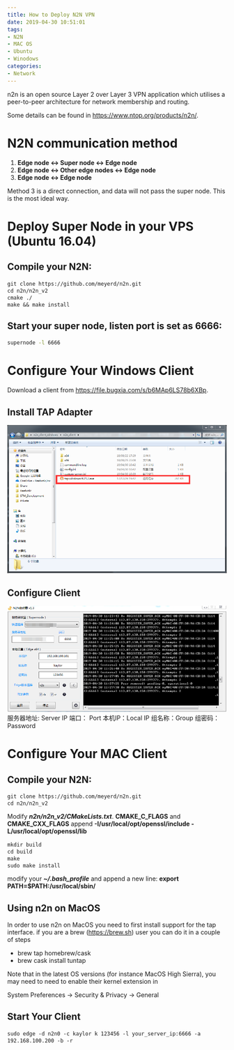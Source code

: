 ```yaml
---
title: How to Deploy N2N VPN
date: 2019-04-30 10:51:01
tags:
- N2N
- MAC OS
- Ubuntu
- Winodows
categories:
- Network
---
```

n2n is an open source Layer 2 over Layer 3 VPN application which utilises a peer-to-peer architecture for network membership and routing.

Some details can be found in https://www.ntop.org/products/n2n/.

# N2N communication method
1. **Edge node <-> Super node <-> Edge node** 
2. **Edge node <-> Other edge nodes <-> Edge node** 
3. **Edge node <-> Edge node**

Method 3 is a direct connection, and data will not pass the super node. This is the most ideal way.

# Deploy Super Node in your VPS (Ubuntu 16.04)
## Compile your N2N:
```
git clone https://github.com/meyerd/n2n.git
cd n2n/n2n_v2
cmake ./
make && make install
```
## Start your super node, listen port is set as 6666:

``` bash
supernode -l 6666
```

# Configure Your Windows Client

Download a client from https://file.bugxia.com/s/b6MAp6LS78b6XBp.
## Install TAP Adapter
![](/image/TAP.png)
## Configure Client
![](/image/Win_N2N_Client.png)
服务器地址: Server IP
端口： Port
本机IP：Local IP
组名称：Group 
组密码：Password
# Configure Your MAC Client

## Compile your N2N:
```
git clone https://github.com/meyerd/n2n.git
cd n2n/n2n_v2
```
Modify ***n2n/n2n_v2/CMakeLists.txt***.
**CMAKE_C_FLAGS** and **CMAKE_CXX_FLAGS** append **-I/usr/local/opt/openssl/include -L/usr/local/opt/openssl/lib**
```
mkdir build
cd build
make
sudo make install
```
modify your ***~/.bash_profile*** and append a new line: **export PATH=$PATH:/usr/local/sbin/**

Using n2n on MacOS
------------------

In order to use n2n on MacOS you need to first install support for the tap interface.
if you are a brew (https://brew.sh) user you can do it in a couple of steps

- brew tap homebrew/cask
- brew cask install tuntap

Note that in the latest OS versions (for instance MacOS High Sierra), you may need to
need to enable their kernel extension in

  System Preferences → Security & Privacy → General
## Start Your Client
```
sudo edge -d n2n0 -c kaylor k 123456 -l your_server_ip:6666 -a 192.168.100.200 -b -r
```



